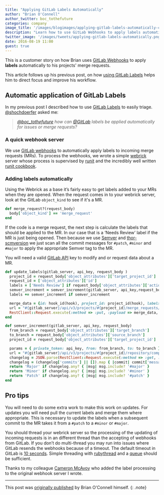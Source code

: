 ```yaml
---
title: "Applying GitLab Labels Automatically"
author: "Brian O'Connell"
author_twitter: boc_tothefuture
categories: company
image_title: '/images/blogimages/applying-gitlab-labels-automatically-cover.jpg'
description: "Learn how to use GitLab Webhooks to apply labels automatically to MRs."
twitter_image: '/images/tweets/applying-gitlab-labels-automatically.png'
date: 2016-08-19 11:00
guest: true
---
```


This is a customer story on how Brian uses [GitLab Webhooks][doc-webhooks]
to apply **labels** automatically to his projects' merge requests.

This article follows up his previous post, on how [using GitLab Labels][post-1]
helps him to direct focus and improve his workflow.

<!-- more -->

## Automatic application of GitLab Labels

In my previous post I described how to use [GitLab Labels][doc-labels]
to easily triage. [@shochdoerfer] asked me:

> _[@boc_tothefuture] how can [@GitLab] labels be applied automatically
for issues or merge requests?_

### A quick webhook server

We use [GitLab webhooks][doc-webhooks] to automatically apply labels
to incoming merge requests (MRs). To process the webhooks, we wrote a
simple [webrick] server whose process is supervised by [runit] and the
incredibly well written [runit cookbook][ru-cook].

### Adding labels automatically

Using the Webrick as a base it’s fairly easy to get labels added to your
MRs when they are opened. When the request comes in to your webrick server,
look at the GitLab `object_kind` to see if it's a MR.

```ruby
def merge_request?(request_body)
  body['object_kind'] == 'merge_request'
end
```

If the code is a merge request, the next step is calculate the labels that
should be applied to the MR. In our case that is a ‘Needs Review’ label
if the MR is just being opened. Then because we use [Semver] and
[thor-scmversion][thor] we just scan all the commit messages for `#patch`, `#minor`
and `#major` to apply the appropriate Semver tag to the MR.

You will need a valid [GitLab API][doc-api] key to modify and or request data about a MR.

```ruby
def update_labels(gitlab_server, api_key, request_body )
  project_id = request_body['object_attributes']['target_project_id']
  request_id = ['object_attributes']['id']
  labels = ['Needs Review'] if request_body['object_attributes']['action']
  semver_increment = semver_increment(gitlab_server, api_key,request_body )
  labels += semver_increment if semver_increment

  merge_data = {id: hook_id(hook), project_id: project_id(hook), labels: labels.to_a.sort.join(',')}
  url = "#{gitlab_server}/api/v3/projects/#{project_id}/merge_requests/#{request_id}?private_token=#{api_key}"
  RestClient::Request.execute(:method => :put, :payload => merge_data, :url => url)
end

def semver_increment(gitlab_server, api_key, request_body)
  from_branch = request_body['object_attributes']['target_branch']
  to_branch = request_body['object_attributes']['source_branch']
  project_id = request_body['object_attributes']['target_project_id']

  params = { private_token: api_key, from: from_branch, to: to_branch }
  url = "#{gitlab_server}/api/v3/projects/#{project_id}/repository/compare"
  changelog = JSON.parse(RestClient::Request.execute(:method => :get, :url => url, :headers => { params: params }))
  changelog = (changelog['commits'] || []).map { |commit| commit['message'] }
  return 'Major' if changelog.any? { |msg| msg.include? '#major' }
  return 'Minor' if changelog.any? { |msg| msg.include? '#minor' }
  return 'Patch' if changelog.any? { |msg| msg.include? '#patch' }
end
```

## Pro tips

You will need to do some extra work to make this work on updates.
For updates you will need pull the current labels and merge them
where appropriate. This is necessary to update the labels when a
subsequent commit to the MR takes it from a `#patch` to a `#minor`
or `#major`.

You should thread your webrick server so the processing of the updating
of incoming requests is in an different thread than the accepting of
webhooks from GitLab. If you don’t do multi-thread you may run into
issues where GitLab resends the webhooks because of a timeout. The
default timeout in GitLab is [10 seconds][timeout]. Simple threading with
[rubythread][ruby] and a [queue] should be sufficient.

Thanks to my colleague [Cameron McAvoy][cam] who added the label processing
to the original webhook server I wrote.

----

This post was [originally published][post] by Brian O'Connell himself.
{: .note}

<!-- 
original cover photo: http://www.freeimages.com/photo/pharmacy-sticker-box-1509293
license: http://www.freeimages.com/license
-->

<!-- identifiers -->

[@boc_tothefuture]: https://twitter.com/boc_tothefuture
[@GitLab]: https://twitter.com/gitlab
[@shochdoerfer]: https://twitter.com/shochdoerfer
[cam]: https://www.linkedin.com/in/cameron-mcavoy-7515a35b
[doc-api]: https://docs.gitlab.com/ee/api/
[doc-labels]: https://docs.gitlab.com/ee/user/project/labels.html
[doc-webhooks]: https://gitlab.com/gitlab-org/gitlab-ce/blob/master/doc/web_hooks/web_hooks.md
[post-1]: /blog/2016/08/17/using-gitlab-labels/
[post]: http://infrastructuredevops.com/08-04-2016/automated-gitlab-labels.html
[queue]: http://ruby-doc.org/core-2.2.0/Queue.html
[ru-cook]: https://github.com/chef-cookbooks/runit
[ruby]: http://ruby-doc.org/core-2.2.0/Thread.html
[runit]: http://smarden.org/runit/
[semver]: http://semver.org/
[thor]: https://github.com/RiotGamesMinions/thor-scmversion
[timeout]: https://gitlab.com/gitlab-org/omnibus-gitlab/merge_requests/212/diffs#3e4fceb8f7271d481d5d56c4a5de142c30ca8301_78_78
[webrick]: https://en.wikipedia.org/wiki/WEBrick
